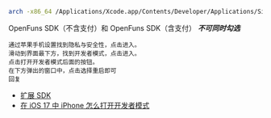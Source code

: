 ```sh
arch -x86_64 /Applications/Xcode.app/Contents/Developer/Applications/Simulator.app/Contents/MacOS/Simulator
```

OpenFuns SDK（不含支付）和 OpenFuns SDK（含支付） ***不可同时勾选***

```
通过苹果手机设置找到隐私与安全性，点击进入。
滑动到界面最下方，找到开发者模式，点击进入。
点击打开开发者模式后面的按钮。
在下方弹出的窗口中，点击选择重启即可
回复

```
- [扩展 SDK](https://dev.weixin.qq.com/docs/framework/guideline/devtools/extend.html#opensdk)
- [在 iOS 17 中 iPhone 怎么打开开发者模式](https://discussionschinese.apple.com/thread/255171936)
